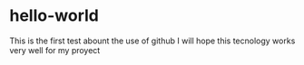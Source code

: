 # hello-world

This is the first test abount the use of github
I will hope this tecnology works very well for my proyect
